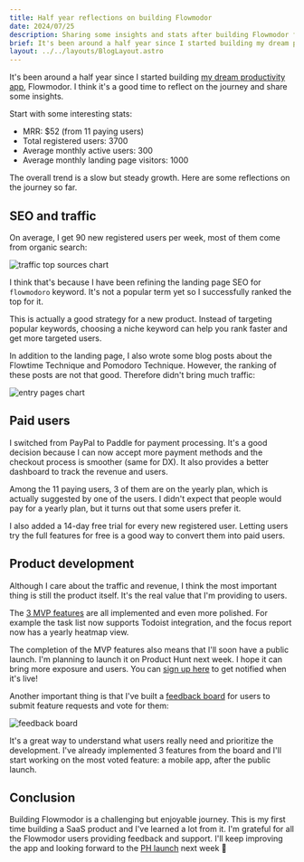 ```yaml
---
title: Half year reflections on building Flowmodor
date: 2024/07/25
description: Sharing some insights and stats after building Flowmodor for half a year.
brief: It's been around a half year since I started building my dream productivity app, Flowmodor. I think it's a good time to reflect on the journey and share some insights.
layout: ../../layouts/BlogLayout.astro
---
```


It's been around a half year since I started building [my dream productivity app](/blog/my-dream-productivity-app), Flowmodor. I think it's a good time to reflect on the journey and share some insights.

Start with some interesting stats:
- MRR: $52 (from 11 paying users)
- Total registered users: 3700
- Average monthly active users: 300
- Average monthly landing page visitors: 1000

The overall trend is a slow but steady growth. Here are some reflections on the journey so far.

## SEO and traffic

On average, I get 90 new registered users per week, most of them come from organic search:

![traffic top sources chart](/half-year-reflections/top-sources.png)

I think that's because I have been refining the landing page SEO for `flowmodoro` keyword. It's not a popular term yet so I successfully ranked the top for it.

This is actually a good strategy for a new product. Instead of targeting popular keywords, choosing a niche keyword can help you rank faster and get more targeted users.

In addition to the landing page, I also wrote some blog posts about the Flowtime Technique and Pomodoro Technique. However, the ranking of these posts are not that good. Therefore didn't bring much traffic:

![entry pages chart](/half-year-reflections/entry-pages.png)

## Paid users

I switched from PayPal to Paddle for payment processing. It's a good decision because I can now accept more payment methods and the checkout process is smoother (same for DX). It also provides a better dashboard to track the revenue and users.

Among the 11 paying users, 3 of them are on the yearly plan, which is actually suggested by one of the users. I didn't expect that people would pay for a yearly plan, but it turns out that some users prefer it.

I also added a 14-day free trial for every new registered user. Letting users try the full features for free is a good way to convert them into paid users.

## Product development

Although I care about the traffic and revenue, I think the most important thing is still the product itself. It's the real value that I'm providing to users.

The [3 MVP features](/blog/my-dream-productivity-app#the-plan) are all implemented and even more polished. For example the task list now supports Todoist integration, and the focus report now has a yearly heatmap view.

The completion of the MVP features also means that I'll soon have a public launch. I'm planning to launch it on Product Hunt next week. I hope it can bring more exposure and users. You can [sign up here](https://www.producthunt.com/products/flowmodor) to get notified when it's live!

Another important thing is that I've built a [feedback board](https://app.flowmodor.com/feedback) for users to submit feature requests and vote for them:

![feedback board](/half-year-reflections/feedback-board.png)

It's a great way to understand what users really need and prioritize the development. I've already implemented 3 features from the board and I'll start working on the most voted feature: a mobile app, after the public launch.

## Conclusion

Building Flowmodor is a challenging but enjoyable journey. This is my first time building a SaaS product and I've learned a lot from it. I'm grateful for all the Flowmodor users providing feedback and support. I'll keep improving the app and looking forward to the [PH launch](https://www.producthunt.com/products/flowmodor) next week 💜
